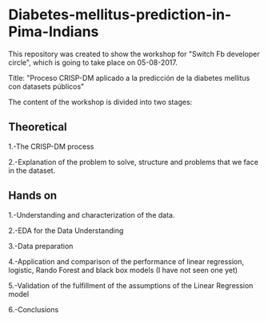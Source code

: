 # Diabetes-mellitus-prediction-in-Pima-Indians

This repository was created to show the workshop for "Switch Fb developer circle", which is going to take place on 05-08-2017.

Títle: "Proceso CRISP-DM aplicado a la predicción de la diabetes mellitus con datasets públicos"

The content of the workshop is divided into two stages:

## Theoretical

1.-The CRISP-DM process

2.-Explanation of the problem to solve, structure and problems that we face in the dataset.

## Hands on

1.-Understanding and characterization of the data.

2.-EDA for the Data Understanding

3.-Data preparation

4.-Application and comparison of the performance of linear regression, logistic, Rando Forest and black box models (I have not seen one yet)

5.-Validation of the fulfillment of the assumptions of the Linear Regression model

6.-Conclusions
